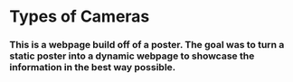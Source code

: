 # Types of Cameras 
### This is a webpage build off of a poster. The goal was to turn a static poster into a dynamic webpage to showcase the information in the best way possible.
